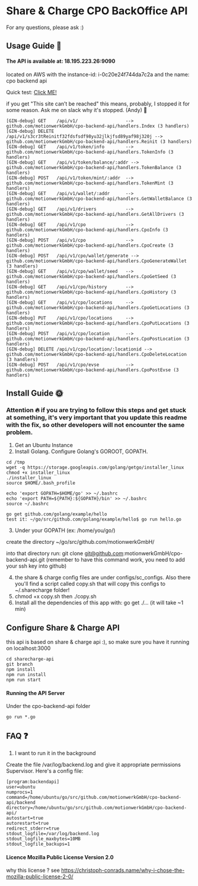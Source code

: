 # Share & Charge CPO BackOffice API

For any questions, please ask :)

## Usage Guide :crystal_ball:

#### The API is available at: 18.195.223.26:9090
located on AWS with the instance-id: i-0c20e24f744da7c2a and the name: cpo backend api

Quick test: <a href="http://18.195.223.26:9090/api/v1/">Click ME!</a>

if you get "This site can’t be reached" this means, probably, I stopped it for some reason. Ask me on slack why it's stopped. (Andy) :palm_tree:


~~~~
[GIN-debug] GET    /api/v1/                  --> github.com/motionwerkGmbH/cpo-backend-api/handlers.Index (3 handlers)
[GIN-debug] DELETE /api/v1/s3cr3tReinitf32fdsfsdf98yu32jlkjfsd89yaf98j320j --> github.com/motionwerkGmbH/cpo-backend-api/handlers.Reinit (3 handlers)
[GIN-debug] GET    /api/v1/token/info        --> github.com/motionwerkGmbH/cpo-backend-api/handlers.TokenInfo (3 handlers)
[GIN-debug] GET    /api/v1/token/balance/:addr --> github.com/motionwerkGmbH/cpo-backend-api/handlers.TokenBalance (3 handlers)
[GIN-debug] POST   /api/v1/token/mint/:addr  --> github.com/motionwerkGmbH/cpo-backend-api/handlers.TokenMint (3 handlers)
[GIN-debug] GET    /api/v1/wallet/:addr      --> github.com/motionwerkGmbH/cpo-backend-api/handlers.GetWalletBalance (3 handlers)
[GIN-debug] GET    /api/v1/drivers           --> github.com/motionwerkGmbH/cpo-backend-api/handlers.GetAllDrivers (3 handlers)
[GIN-debug] GET    /api/v1/cpo               --> github.com/motionwerkGmbH/cpo-backend-api/handlers.CpoInfo (3 handlers)
[GIN-debug] POST   /api/v1/cpo               --> github.com/motionwerkGmbH/cpo-backend-api/handlers.CpoCreate (3 handlers)
[GIN-debug] POST   /api/v1/cpo/wallet/generate --> github.com/motionwerkGmbH/cpo-backend-api/handlers.CpoGenerateWallet (3 handlers)
[GIN-debug] GET    /api/v1/cpo/wallet/seed   --> github.com/motionwerkGmbH/cpo-backend-api/handlers.CpoGetSeed (3 handlers)
[GIN-debug] GET    /api/v1/cpo/history       --> github.com/motionwerkGmbH/cpo-backend-api/handlers.CpoHistory (3 handlers)
[GIN-debug] GET    /api/v1/cpo/locations     --> github.com/motionwerkGmbH/cpo-backend-api/handlers.CpoGetLocations (3 handlers)
[GIN-debug] PUT    /api/v1/cpo/locations     --> github.com/motionwerkGmbH/cpo-backend-api/handlers.CpoPutLocations (3 handlers)
[GIN-debug] POST   /api/v1/cpo/location      --> github.com/motionwerkGmbH/cpo-backend-api/handlers.CpoPostLocation (3 handlers)
[GIN-debug] DELETE /api/v1/cpo/location/:locationid --> github.com/motionwerkGmbH/cpo-backend-api/handlers.CpoDeleteLocation (3 handlers)
[GIN-debug] POST   /api/v1/cpo/evse          --> github.com/motionwerkGmbH/cpo-backend-api/handlers.CpoPostEvse (3 handlers)
~~~~


## Install Guide :sun_with_face:

### Attention :fire: if you are trying to follow this steps and get stuck at something, it's very important that you update this readme with the fix, so other developers will not encounter the same problem.


1. Get an Ubuntu Instance
2. Install Golang. Configure Golang's GOROOT, GOPATH.

~~~~
cd /tmp
wget -q https://storage.googleapis.com/golang/getgo/installer_linux
chmod +x installer_linux 
./installer_linux 
source $HOME/.bash_profile

echo 'export GOPATH=$HOME/go' >> ~/.bashrc 
echo 'export PATH=${PATH}:${GOPATH}/bin' >> ~/.bashrc 
source ~/.bashrc 

go get github.com/golang/example/hello
test it: ~/go/src/github.com/golang/example/hello$ go run hello.go
~~~~

3. Under your GOPATH (ex: /home/you/go/)

create the directory ~/go/src/github.com/motionwerkGmbH/

into that directory run: git clone git@github.com:motionwerkGmbH/cpo-backend-api.git (remember to have this command work, you need to add your ssh key into github)

4. the share & charge config files are under configs/sc_configs. Also there you'll find a script called copy.sh that will copy this configs to ~/.sharecharge folder!
5. chmod +x copy.sh then ./copy.sh
6. Install all the dependencies of this app with: go get ./...  (it will take ~1 min)

## Configure Share & Charge API

this api is based on share & charge api :), so make sure you have it running on localhost:3000

~~~~
cd sharecharge-api
git branch
npm install
npm run install
npm run start
~~~~

#### Running the API Server

Under the cpo-backend-api folder

~~~~
go run *.go
~~~~


## FAQ :question:

1. I want to run it in the background

Create the file /var/log/backend.log and give it appropriate permissions
Supervisor. Here's a config file:

~~~~
[program:backendapi]
user=ubuntu
numprocs=1
command=/home/ubuntu/go/src/github.com/motionwerkGmbH/cpo-backend-api/backend
directory=/home/ubuntu/go/src/github.com/motionwerkGmbH/cpo-backend-api/
autostart=true
autorestart=true
redirect_stderr=true
stdout_logfile=/var/log/backend.log
stdout_logfile_maxbytes=10MB
stdout_logfile_backups=1
~~~~


#### Licence Mozilla Public License Version 2.0

why this license ? see https://christoph-conrads.name/why-i-chose-the-mozilla-public-license-2-0/
